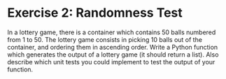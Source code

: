 # Exercise 2: Randomness Test

In a lottery game, there is a container which contains 50 balls numbered from 1 to 50. The lottery game consists in picking 10 balls out of the container, and ordering them in ascending order. Write a Python function which generates the output of a lottery game (it should return a list). Also describe which unit tests you could implement to test the output of your function.
